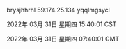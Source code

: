 brysjhhrhl 59.174.25.134 yqqlmgsycl

2022年 03月 31日 星期四 15:40:01 CST

2022年 03月 31日 星期四 07:40:01 GMT
